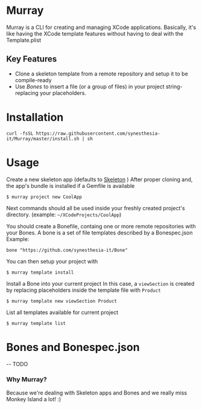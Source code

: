 # Murray
Murray is a CLI for creating and managing XCode applications.
Basically, it's like having the XCode template features without having to deal with the Template.plist

## Key Features

- Clone a skeleton template from a remote repository and setup it to be compile-ready
- Use *Bones* to insert a file (or a group of files) in your project string-replacing your placeholders.

# Installation

```
curl -fsSL https://raw.githubusercontent.com/synesthesia-it/Murray/master/install.sh | sh
```

# Usage

Create a new skeleton app (defaults to [Skeleton](https://github.com/synesthesia-it/Skeleton) )
After proper cloning and, the app's bundle is installed if a Gemfile is available

```
$ murray project new CoolApp
```


Next commands should all be used inside your freshly created project's directory.
(example: `~/XCodeProjects/CoolApp`)

You should create a Bonefile, containg one or more remote repositories with your Bones.
A bone is a set of file templates described by a Bonespec.json
Example:

```
bone "https://github.com/synesthesia-it/Bone"
```

You can then setup your project with

```
$ murray template install
```

Install a Bone into your current project
In this case, a `viewSection` is created by replacing placeholders inside the template file with `Product`

```
$ murray template new viewSection Product
```

List all templates available for current project
```
$ murray template list
```

# Bones and Bonespec.json
-- TODO

### Why Murray?

Because we're dealing with Skeleton apps and Bones and we really miss Monkey Island a lot! :)
